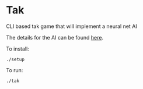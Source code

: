 Tak
===

CLI based tak game that will implement a neural net AI

The details for the AI can be found [here](AI_Training.md).

To install:

    ./setup

To run:

    ./tak
